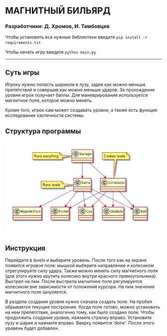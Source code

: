 # МАГНИТНЫЙ БИЛЬЯРД
### Разработчики: Д. Хромов, И. Тамбовцев

Чтобы установить все нужные библиотеки введите `pip install -r requirements.txt`

Чтобы начать игру введите `python main.py`

---
## Суть игры 
Игроку нужно попасть шариком в лузу, задев как можно меньше препятствий и совершив как можно меньше ударов. За прохождение уровня игрок получает баллы. Для маневрирования используется магнитное поле, которое можно менять. 

Кроме того, игрок сам может создавать уровни, а также есть функция исследования хаотичности системы.

## Структура программы
![alt text](https://github.com/python-practice-b02-006/magnetic-pool/blob/master/images/struct.jpg "Structure")

## Инструкция
Перейдите в levels и выберите уровень. После того как на экране появится игровое поле: мышкой выберите направление и колесиком отрегулируйте силу удара. Также можно менять силу магнитного поля (для этого нужно крутить колесико внутри красного прямоугольника). Выстрел на лкм. После выстрела магнитное поле регулируется колесиком вне зависимости от положения курсора. На пкм значение магнитного поля зануляется.

В разделе создания уровня нужно сначала создать поле. На пробел обрывается текущее построение. Когда поле готово, можно установить на нем препятствия, аналогично тому, как было создано поле. Чтобы продолжить создание уровня, нажмите стрелку вправо. Установите лузу и шарик и нажмите вправо. Вверху появится 'done'. После этого уровень будет добавлен.
